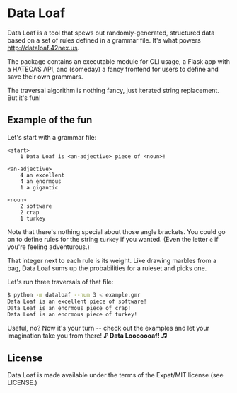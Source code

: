 # Data Loaf

Data Loaf is a tool that spews out randomly-generated, structured data based on
a set of rules defined in a grammar file. It's what powers
<http://dataloaf.42nex.us>.

The package contains an executable module for CLI usage, a Flask app with a
HATEOAS API, and (someday) a fancy frontend for users to define and save their
own grammars.

The traversal algorithm is nothing fancy, just iterated string replacement. But
it's fun!

## Example of the fun

Let's start with a grammar file:

```
<start>
    1 Data Loaf is <an-adjective> piece of <noun>!

<an-adjective>
    4 an excellent
    4 an enormous
    1 a gigantic
    
<noun>
    2 software
    2 crap
    1 turkey
```

Note that there's nothing special about those angle brackets. You could go on
to define rules for the string `turkey` if you wanted. (Even the letter `e` if
you're feeling adventurous.)

That integer next to each rule is its weight. Like drawing marbles from a bag,
Data Loaf sums up the probabilities for a ruleset and picks one.

Let's run three traversals of that file:

```bash
$ python -m dataloaf --num 3 < example.gmr
Data Loaf is an excellent piece of software!
Data Loaf is an enormous piece of crap!
Data Loaf is an enormous piece of turkey!
```

Useful, no? Now it's your turn -- check out the examples and let your
imagination take you from there! **♪ Data Looooooaf! ♫**

## License

Data Loaf is made available under the terms of the Expat/MIT license (see
LICENSE.)
